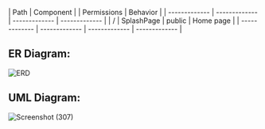 
| Path | Component | | Permissions  | Behavior |
| ------------- | ------------- | ------------- | ------------- |
| /  | SplashPage  | public  | Home page  |
| ------------- | ------------- | ------------- | ------------- |



## ER Diagram:
![ERD](https://user-images.githubusercontent.com/92247926/146616334-5b9af3b9-c8a3-4ca2-94f1-db2f15e40302.png)

## UML Diagram:
![Screenshot (307)](https://user-images.githubusercontent.com/92247926/146642620-f8a25529-f3d8-4575-b88b-b5f100884a1e.png)
